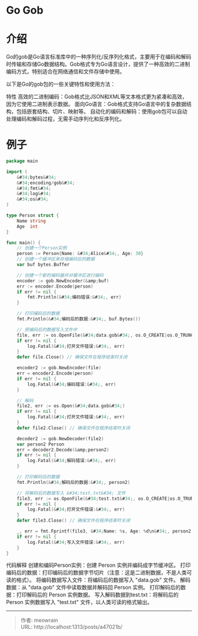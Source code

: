 # Go Gob


# 介绍
Go的gob是Go语言标准库中的一种序列化/反序列化格式，主要用于在编码和解码时传输和存储Go数据结构。Gob格式专为Go语言设计，提供了一种高效的二进制编码方式，特别适合在网络通信和文件存储中使用。

以下是Go的gob包的一些关键特性和使用方法：

特性
高效的二进制编码：Gob格式比JSON和XML等文本格式更为紧凑和高效，因为它使用二进制表示数据。
面向Go语言：Gob格式支持Go语言中的复杂数据结构，包括嵌套结构、切片、映射等。
自动化的编码和解码：使用gob包可以自动处理编码和解码过程，无需手动序列化和反序列化。

# 例子

```go
package main

import (
	&#34;bytes&#34;
	&#34;encoding/gob&#34;
	&#34;fmt&#34;
	&#34;log&#34;
	&#34;os&#34;
)

type Person struct {
	Name string
	Age  int
}

func main() {
	// 创建一个Person实例
	person := Person{Name: &#34;Alice&#34;, Age: 30}
	// 创建一个缓冲区来存储编码后的数据
	var buf bytes.Buffer

	// 创建一个新的编码器并对缓冲区进行编码
	encoder := gob.NewEncoder(&amp;buf)
	err := encoder.Encode(person)
	if err != nil {
		fmt.Println(&#34;编码错误:&#34;, err)
	}

	// 打印编码后的数据
	fmt.Println(&#34;编码后的数据:&#34;, buf.Bytes())

	// 把编码后的数据写入文件中
	file, err := os.OpenFile(&#34;data.gob&#34;, os.O_CREATE|os.O_TRUNC|os.O_RDWR, 0666)
	if err != nil {
		log.Fatal(&#34;打开文件错误:&#34;, err)
	}
	defer file.Close() // 确保文件在程序结束时关闭

	encoder2 := gob.NewEncoder(file)
	err = encoder2.Encode(person)
	if err != nil {
		log.Fatal(&#34;编码错误:&#34;, err)
	}

	// 解码
	file2, err := os.Open(&#34;data.gob&#34;)
	if err != nil {
		log.Fatal(&#34;打开文件错误:&#34;, err)
	}
	defer file2.Close() // 确保文件在程序结束时关闭

	decoder2 := gob.NewDecoder(file2)
	var person2 Person
	err = decoder2.Decode(&amp;person2)
	if err != nil {
		log.Fatal(&#34;解码错误:&#34;, err)
	}

	// 打印解码后的数据
	fmt.Println(&#34;解码后的数据:&#34;, person2)

	// 将解码后的数据写入 &#34;test.txt&#34; 文件
	file3, err := os.OpenFile(&#34;test.txt&#34;, os.O_CREATE|os.O_TRUNC|os.O_RDWR, 0666)
	if err != nil {
		log.Fatal(&#34;打开文件错误:&#34;, err)
	}
	defer file3.Close() // 确保文件在程序结束时关闭

	_, err = fmt.Fprintf(file3, &#34;Name: %s, Age: %d\n&#34;, person2.Name, person2.Age)
	if err != nil {
		log.Fatal(&#34;写入文件错误:&#34;, err)
	}
}

```
代码解释
创建和编码Person实例：创建 Person 实例并编码成字节缓冲区。
打印编码后的数据：打印编码后的数据字节切片（注意：这是二进制数据，不是人类可读的格式）。
将编码数据写入文件：将编码后的数据写入 &#34;data.gob&#34; 文件。
解码数据：从 &#34;data.gob&#34; 文件中读取数据并解码回 Person 实例。
打印解码后的数据：打印解码后的 Person 实例数据。
写入解码数据到test.txt：将解码后的 Person 实例数据写入 &#34;test.txt&#34; 文件，以人类可读的格式输出。


---

> 作者: meowrain  
> URL: http://localhost:1313/posts/a47021b/  

